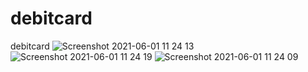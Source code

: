 # debitcard
debitcard
![Screenshot 2021-06-01 11 24 13](https://user-images.githubusercontent.com/74392722/132102911-0b09ec91-c5d4-49ba-a7d9-2f62ee7db723.png)
![Screenshot 2021-06-01 11 24 19](https://user-images.githubusercontent.com/74392722/132102914-4679bd03-4f89-48ec-acd6-a93ce5f84d8b.png)
![Screenshot 2021-06-01 11 24 09](https://user-images.githubusercontent.com/74392722/132102916-6365bfb1-e4db-410d-a3b6-6d375427feef.png)
